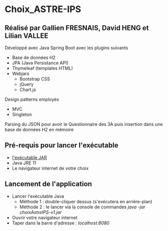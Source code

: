 # Choix_ASTRE-IPS
## Réalisé par Gallien FRESNAIS, David HENG et Lilian VALLEE

Développé avec Java Spring Boot avec les plugins suivants
- Base de données H2
- JPA (Java Persistance API)
- Thymeleaf (templates HTML)
- Webjars
  - Bootstrap CSS
  - jQuery
  - Chart.js

Design patterns employés
- MVC
- Singleton

Parsing du JSON pour avoir le Questionnaire des 3A puis insertion dans une base de données H2 en mémoire

## Pré-requis pour lancer l'exécutable
- [l'exécutable JAR](https://github.com/lilian-vallee/Choix_ASTRE-IPS/releases/download/v1.0/choixAstreIPS-v1.jar)
- Java JRE 11
- Le navigateur internet de votre choix

## Lancement de l'application
- Lancer l'exécutable Java
  - Méthode 1 : double-cliquer dessus (s'exécutera en arrière-plan)
  - Méthode 2 : le lancer via la console de commandes *java -jar choixAstreIPS-v1.jar*
- Ouvrir votre navigateur internet
- Taper dans la barre d'adresse : *localhost:8080*
